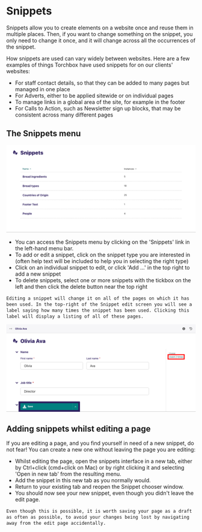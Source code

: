 # Snippets

Snippets allow you to create elements on a website once and reuse them in multiple places. Then, if you want to change something on the snippet, you only need to change it once, and it will change across all the occurrences of the snippet.

How snippets are used can vary widely between websites. Here are a few examples of things Torchbox have used snippets for on our clients' websites:

-   For staff contact details, so that they can be added to many pages but managed in one place
-   For Adverts, either to be applied sitewide or on individual pages
-   To manage links in a global area of the site, for example in the footer
-   For Calls to Action, such as Newsletter sign up blocks, that may be consistent across many different pages

## The Snippets menu

![Snippets listing, with five rows. For each row, we show the snippets name and number of instances](../../_static/images/screen33_snippet_menu.png)

-   You can access the Snippets menu by clicking on the 'Snippets' link in the left-hand menu bar.
-   To add or edit a snippet, click on the snippet type you are interested in (often help text will be included to help you in selecting the right type)
-   Click on an individual snippet to edit, or click 'Add ...' in the top right to add a new snippet
-   To delete snippets, select one or more snippets with the tickbox on the left and then click the delete button near the top right

```{Warning}
Editing a snippet will change it on all of the pages on which it has been used. In the top-right of the Snippet edit screen you will see a label saying how many times the snippet has been used. Clicking this label will display a listing of all of these pages.
```

![Snippet editing form for a People snippet instance. To the right of the form is a "Usage Used 2 times" label](../../_static/images/screen34_snippet_used_times.png)

## Adding snippets whilst editing a page

If you are editing a page, and you find yourself in need of a new snippet, do not fear! You can create a new one without leaving the page you are editing:

-   Whilst editing the page, open the snippets interface in a new tab, either by Ctrl+click (cmd+click on Mac) or by right clicking it and selecting 'Open in new tab' from the resulting menu.
-   Add the snippet in this new tab as you normally would.
-   Return to your existing tab and reopen the Snippet chooser window.
-   You should now see your new snippet, even though you didn't leave the edit page.

```{Note}
Even though this is possible, it is worth saving your page as a draft as often as possible, to avoid your changes being lost by navigating away from the edit page accidentally.
```
